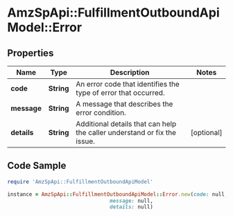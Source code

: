 # AmzSpApi::FulfillmentOutboundApiModel::Error

## Properties

Name | Type | Description | Notes
------------ | ------------- | ------------- | -------------
**code** | **String** | An error code that identifies the type of error that occurred. | 
**message** | **String** | A message that describes the error condition. | 
**details** | **String** | Additional details that can help the caller understand or fix the issue. | [optional] 

## Code Sample

```ruby
require 'AmzSpApi::FulfillmentOutboundApiModel'

instance = AmzSpApi::FulfillmentOutboundApiModel::Error.new(code: null,
                                 message: null,
                                 details: null)
```


